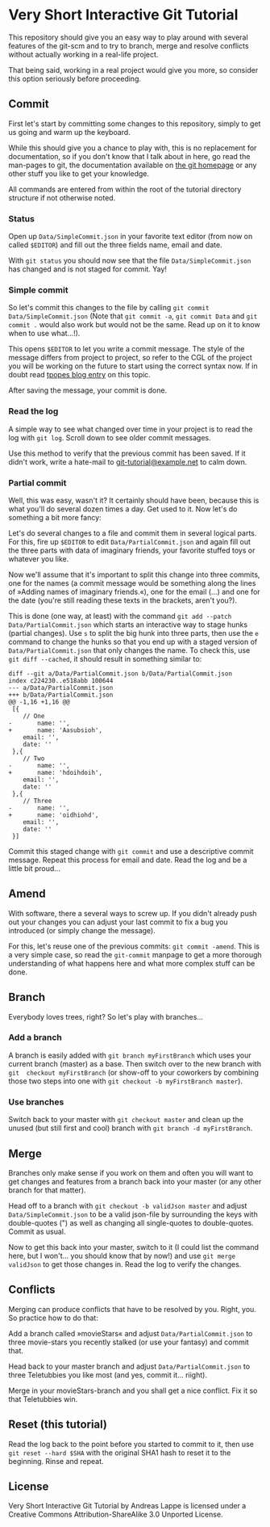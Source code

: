 # Very Short Interactive Git Tutorial

This repository should give you an easy way to play around with several
features of the git-scm and to try to branch, merge and resolve
conflicts without actually working in a real-life project.

That being said, working in a real project would give you more, so
consider this option seriously before proceeding.

## Commit

First let's start by committing some changes to this repository, simply
to get us going and warm up the keyboard.

While this should give you a chance to play with, this is no replacement
for documentation, so if you don't know that I talk about in here, go
read the man-pages to git, the documentation available on
[the git homepage](http://www.git-scm.com) or any other stuff you like to get your
knowledge.

All commands are entered from within the root of the tutorial directory
structure if not otherwise noted.

### Status

Open up `Data/SimpleCommit.json` in your favorite text editor (from now on
called `$EDITOR`) and fill out the three fields name, email and date.

With `git status` you should now see that the file `Data/SimpleCommit.json`
has changed and is not staged for commit. Yay!

### Simple commit

So let's commit this changes to the file by calling `git commit
Data/SimpleCommit.json` (Note that `git commit -a`, `git commit Data` and `git
commit .` would also work but would not be the same. Read up on it to
know when to use what…!).

This opens `$EDITOR` to let you write a commit message. The style of the
message differs from project to project, so refer to the CGL of the
project you will be working on the future to start using the correct
syntax now. If in doubt read
[tpopes blog entry](http://tbaggery.com/2008/04/19/a-note-about-git-commit-messages.html)
on this topic.

After saving the message, your commit is done.

### Read the log

A simple way to see what changed over time in your project is to read
the log with `git log`. Scroll down to see older commit messages.

Use this method to verify that the previous commit has been saved. If it
didn't work, write a hate-mail to git-tutorial@example.net to calm down.

### Partial commit

Well, this was easy, wasn't it? It certainly should have been, because
this is what you'll do several dozen times a day. Get used to it. Now
let's do something a bit more fancy:

Let's do several changes to a file and commit them in several logical
parts. For this, fire up `$EDITOR` to edit `Data/PartialCommit.json` and
again fill out the three parts with data of imaginary friends, your
favorite stuffed toys or whatever you like.

Now we'll assume that it's important to split this change into three
commits, one for the names (a commit message would be something along
the lines of »Adding names of imaginary friends.«), one for the email
(…) and one for the date (you're still reading these texts in the
brackets, aren't you?).

This is done (one way, at least) with the command `git add --patch
Data/PartialCommit.json` which starts an interactive way to stage hunks
(partial changes). Use `s` to split the big hunk into three parts, then
use the `e` command to change the hunks so that you end up with a staged
version of `Data/PartialCommit.json` that only changes the name. To
check this, use `git diff --cached`, it should result in something
similar to:

	diff --git a/Data/PartialCommit.json b/Data/PartialCommit.json
	index c224230..e518abb 100644
	--- a/Data/PartialCommit.json
	+++ b/Data/PartialCommit.json
	@@ -1,16 +1,16 @@
	 [{
		// One
	-       name: '',
	+       name: 'Aasubsioh',
		email: '',
		date: ''
	 },{
		// Two
	-       name: '',
	+       name: 'hdoihdoih',
		email: '',
		date: ''
	 },{
		// Three
	-       name: '',
	+       name: 'oidhiohd',
		email: '',
		date: ''
	 }]
 
Commit this staged change with `git commit` and use a descriptive commit
message. Repeat this process for email and date. Read the log and be a
little bit proud…

## Amend

With software, there a several ways to screw up. If you didn't already
push out your changes you can adjust your last commit to fix a bug you
introduced (or simply change the message).

For this, let's reuse one of the previous commits: `git commit -amend`.
This is a very simple case, so read the `git-commit` manpage to get a
more thorough understanding of what happens here and what more complex
stuff can be done.

## Branch

Everybody loves trees, right? So let's play with branches…

### Add a branch

A branch is easily added with `git branch myFirstBranch` which uses your current
branch (master) as a base. Then switch over to the new branch with `git 
checkout myFirstBranch` (or show-off to your coworkers by combining
those two steps into one with `git checkout -b myFirstBranch master`).

### Use branches

Switch back to your master with `git checkout master` and clean up the
unused (but still first and cool) branch with `git branch -d
myFirstBranch`.

## Merge

Branches only make sense if you work on them and often you will want to
get changes and features from a branch back into your master (or any
other branch for that matter).

Head off to a branch with `git checkout -b validJson master` and adjust
`Data/SimpleCommit.json` to be a valid json-file by surrounding the keys
with double-quotes (") as well as changing all single-quotes to
double-quotes. Commit as usual.

Now to get this back into your master, switch to it (I could list the
command here, but I won't… you should know that by now!) and use `git
merge validJson` to get those changes in. Read the log to verify the
changes.

## Conflicts

Merging can produce conflicts that have to be resolved by you. Right,
you. So practice how to do that:

Add a branch called »movieStars« and adjust
`Data/PartialCommit.json` to three movie-stars you recently stalked (or
use your fantasy) and commit that.

Head back to your master branch and adjust `Data/PartialCommit.json` to
three Teletubbies you like most (and yes, commit it… riight).

Merge in your movieStars-branch and you shall get a nice conflict. Fix
it so that Teletubbies win.

## Reset (this tutorial)

Read the log back to the point before you started to commit to it, then
use `git reset --hard $SHA` with the original SHA1 hash to reset it to
the beginning. Rinse and repeat.

## License

Very Short Interactive Git Tutorial by Andreas Lappe is licensed under a
Creative Commons Attribution-ShareAlike 3.0 Unported License.

